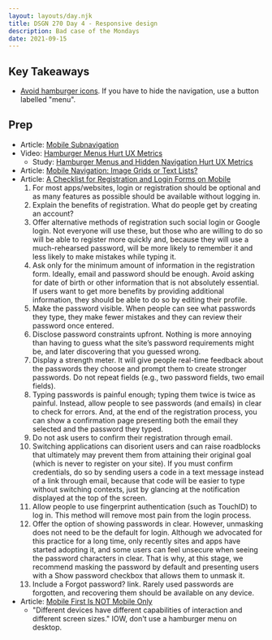 ```yaml
---
layout: layouts/day.njk
title: DSGN 270 Day 4 - Responsive design
description: Bad case of the Mondays
date: 2021-09-15
---
```


## Key Takeaways
- [Avoid hamburger icons](https://www.nngroup.com/videos/hamburger-menus/). If you have to hide the navigation, use a button labelled "menu".

## Prep
- Article: [Mobile Subnavigation](https://www.nngroup.com/articles/mobile-subnavigation/)
- Video: [Hamburger Menus Hurt UX Metrics](https://www.nngroup.com/videos/hamburger-menus/)
    - Study: [Hamburger Menus and Hidden Navigation Hurt UX Metrics](https://www.nngroup.com/articles/hamburger-menus/)
- Article: [Mobile Navigation: Image Grids or Text Lists?](https://www.nngroup.com/articles/image-vs-list-mobile-navigation/)
- Article: [A Checklist for Registration and Login Forms on Mobile](https://www.nngroup.com/articles/checklist-registration-login/)
    1. For most apps/websites, login or registration should be optional and as many features as possible should be available without logging in.
    2. Explain the benefits of registration. What do people get by creating an account?
    3. Offer alternative methods of registration such social login or Google login. Not everyone will use these, but those who are willing to do so will be able to register more quickly and, because they will use a much-rehearsed password, will be more likely to remember it and less likely to make mistakes while typing it.
    4. Ask only for the minimum amount of information in the registration form. Ideally, email and password should be enough. Avoid asking for date of birth or other information that is not absolutely essential. If users want to get more benefits by providing additional information, they should be able to do so by editing their profile.
    5. Make the password visible. When people can see what passwords they type, they make fewer mistakes and they can review their password once entered.
    6. Disclose password constraints upfront. Nothing is more annoying than having to guess what the site’s password requirements might be, and later discovering that you guessed wrong.
    7. Display a strength meter. It will give people real-time feedback about the passwords they choose and prompt them to create stronger passwords.
    Do not repeat fields (e.g., two password fields, two email fields).
    8. Typing passwords is painful enough; typing them twice is twice as painful. Instead, allow people to see passwords (and emails) in clear to check for errors. And, at the end of the registration process, you can show a confirmation page presenting both the email they selected and the password they typed.
    9. Do not ask users to confirm their registration through email.
    10. Switching applications can disorient users and can raise roadblocks that ultimately may prevent them from attaining their original goal (which is never to register on your site). If you must confirm credentials, do so by sending users a code in a text message instead of a link through email, because that code will be easier to type without switching contexts, just by glancing at the notification displayed at the top of the screen.
    11. Allow people to use fingerprint authentication (such as TouchID) to log in.  This method will remove most pain from the login process.
    12. Offer the option of showing passwords in clear. However, unmasking does not need to be the default for login. Although we advocated for this practice for a long time, only recently sites and apps have started adopting it, and some users can feel unsecure when seeing the password characters in clear. That is why, at this stage, we recommend masking the password by default and presenting users with a Show password checkbox that allows them to unmask it.
    13. Include a Forgot password? link. Rarely used passwords are forgotten, and recovering them should be available on any device.
- Article: [Mobile First Is NOT Mobile Only](https://www.nngroup.com/articles/mobile-first-not-mobile-only/)
    - "Different devices have different capabilities of interaction and different screen sizes." IOW, don't use a hamburger menu on desktop.